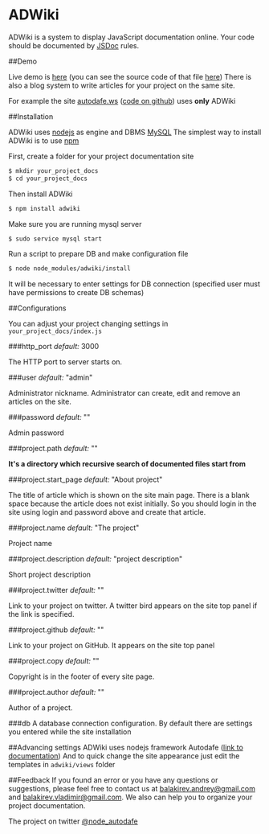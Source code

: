 # ADWiki

ADWiki is a system to display JavaScript documentation online. Your code should be documented by
[JSDoc](http://en.wikipedia.org/wiki/JSDoc) rules.

##Demo

Live demo is [here](http://autodafe.ws/class/Application) (you can see the source code of that file
[here](http://autodafe.ws/file/Application)) There is also a blog system to write articles for your project on the
same site.

For example the site [autodafe.ws](http://autodafe.ws) ([code on github](https://github.com/jifeon/autodafe_docs)) uses **only** ADWiki

##Installation

ADWiki uses [nodejs](http://nodejs.org) as engine and DBMS [MySQL](http://www.mysql.com/) The simplest way to install
ADWiki is to use [npm](http://npmjs.org)

First, create a folder for your project documentation site

```bash
$ mkdir your_project_docs
$ cd your_project_docs
```
Then install ADWiki
```bash
$ npm install adwiki
```
Make sure you are running mysql server
```bash
$ sudo service mysql start
```
Run a script to prepare DB and make configuration file
```bash
$ node node_modules/adwiki/install
```
It will be necessary to enter settings for DB connection (specified user must have permissions to create DB schemas)

##Configurations

You can adjust your project changing settings in `your_project_docs/index.js`

###http_port
_default:_ 3000

The HTTP port to server starts on.

###user 
_default:_ "admin"

Administrator nickname. Administrator can create, edit and remove an articles on the site.

###password
_default:_ ""

Admin password

###project.path
_default:_ ""

**It's a directory which recursive search of documented files start from**

###project.start_page
_default:_ "About project"

The title of article which is shown on the site main page. There is a blank space because the article does not exist
initially. So you should login in the site using login and password above and create that article.

###project.name
_default:_ "The project"

Project name

###project.description
_default:_ "project description"

Short project description

###project.twitter
_default:_ ""

Link to your project on twitter. A twitter bird appears on the site top panel if the link is specified.

###project.github
_default:_ ""

Link to your project on GitHub. It appears on the site top panel

###project.copy
_default:_ ""

Copyright is in the footer of every site page.

###project.author
_default:_ ""

Author of a project.

###db
A database connection configuration. By default there are settings you entered while the site installation

##Advancing settings
ADWiki uses nodejs framework Autodafe ([link to documentation](http://autodafe.ws)) And to quick change the site
appearance just edit the templates in `adwiki/views` folder

##Feedback
If you found an error or you have any questions or suggestions, please feel free to contact us at
balakirev.andrey@gmail.com and balakirev.vladimir@gmail.com. We also can help you to organize your project
documentation.

The project on twitter [@node_autodafe](http://twitter.com/node_autodafe)